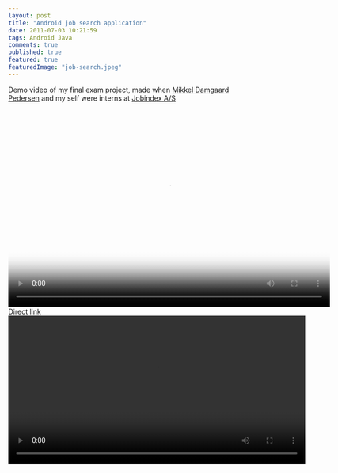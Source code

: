 ```yaml
---
layout: post
title: "Android job search application"
date: 2011-07-03 10:21:59
tags: Android Java
comments: true
published: true
featured: true
featuredImage: "job-search.jpeg"
---
```


Demo video of my final exam project, made when <a href="http://www.mikkelpedersen.dk/" target="_blank">Mikkel Damgaard Pedersen</a> and my self were interns at <a href="http://www.jobindex.dk/" target="_blank">Jobindex A/S</a>

<video width='650' height='400' preload='none' controls poster="{{'/assets/img/job-search.jpeg' | prepend: site.baseurl}}">
  <source src="https://www.dropbox.com/s/godkje5jfjr0qma/demo.mp4" type="video/mp4; codecs=\"avc1.42E01E, mp4a.40.2\""/>
</video>

<div>
<a href="https://www.dropbox.com/s/godkje5jfjr0qma/demo.mp4?dl=0" target="_blank">Direct link</a><br><video width="600" controls="controls"><source src="https://www.dropbox.com/s/godkje5jfjr0qma/demo.mp4" type="video/mp4"><video></div>
